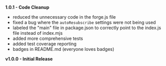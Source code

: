 **1.0.1 - Code Cleanup**
- reduced the unnecessary code in the forge.js file
- fixed a bug where the `autoResubscribe` settings were not being used
- labeled the "main" file in package.json to correctly point to the index.js file instead of index.mjs
- added more comprehensive tests
- added test coverage reporting
- badges in README.md (everyone loves badges)

**v1.0.0 - Initial Release**
